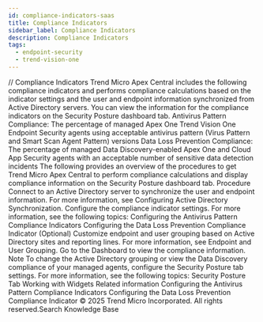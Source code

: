 ```yaml
---
id: compliance-indicators-saas
title: Compliance Indicators
sidebar_label: Compliance Indicators
description: Compliance Indicators
tags:
  - endpoint-security
  - trend-vision-one
---
```


/*<![CDATA[*/ $('#title').html($('meta[name=map-description]').attr('content')); /*]]>*/ Compliance Indicators Trend Micro Apex Central includes the following compliance indicators and performs compliance calculations based on the indicator settings and the user and endpoint information synchronized from Active Directory servers. You can view the information for the compliance indicators on the Security Posture dashboard tab. Antivirus Pattern Compliance: The percentage of managed Apex One Trend Vision One Endpoint Security agents using acceptable antivirus pattern (Virus Pattern and Smart Scan Agent Pattern) versions Data Loss Prevention Compliance: The percentage of managed Data Discovery-enabled Apex One and Cloud App Security agents with an acceptable number of sensitive data detection incidents The following provides an overview of the procedures to get Trend Micro Apex Central to perform compliance calculations and display compliance information on the Security Posture dashboard tab. Procedure Connect to an Active Directory server to synchronize the user and endpoint information. For more information, see Configuring Active Directory Synchronization. Configure the compliance indicator settings. For more information, see the following topics: Configuring the Antivirus Pattern Compliance Indicators Configuring the Data Loss Prevention Compliance Indicator (Optional) Customize endpoint and user grouping based on Active Directory sites and reporting lines. For more information, see Endpoint and User Grouping. Go to the Dashboard to view the compliance information. Note To change the Active Directory grouping or view the Data Discovery compliance of your managed agents, configure the Security Posture tab settings. For more information, see the following topics: Security Posture Tab Working with Widgets Related information Configuring the Antivirus Pattern Compliance Indicators Configuring the Data Loss Prevention Compliance Indicator © 2025 Trend Micro Incorporated. All rights reserved.Search Knowledge Base